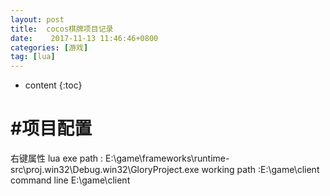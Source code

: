 ```yaml
---
layout: post
title:  cocos棋牌项目记录
date:    2017-11-13 11:46:46+0800
categories: [游戏] 
tag: [lua] 
---
```


* content
{:toc}


#项目配置
===============

右键属性
lua exe path : E:\game\frameworks\runtime-src\proj.win32\Debug.win32\GloryProject.exe
working path :E:\game\client
command line E:\game\client
